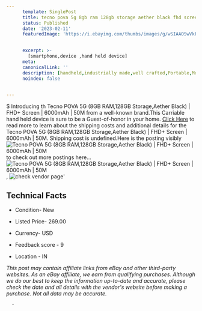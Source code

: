 ```yaml
---
      template: SinglePost
      title: tecno pova 5g 8gb ram 128gb storage aether black fhd screen 6000mah 50m
      status: Published
      date: '2023-02-11'
      featuredImage: 'https://i.ebayimg.com/thumbs/images/g/wSIAAOSwVkFj05FU/s-l225.jpg'
       

      excerpt: >-
        [smartphone,device ,hand held device]
      meta:
      canonicalLink: ''
      description: [handheld,industrially made,well crafted,Portable,Mobile,Compact,Convenient,Lightweight,Maneuverable,Man-portable,Miniature,Carriable,Hand-held,Light,Holdable,Transportable,Mobile device,Pocket-sized,On-the-go,Wireless,Cordless,Compact size,Convenient size, smartphone,device ,hand held device]
      noindex: false
      

---
```

$
      Introducing th Tecno POVA 5G (8GB RAM,128GB Storage,Aether Black) | FHD+ Screen | 6000mAh | 50M from a well-known brand.This Carriable hand held device is sure to be a Guest-of-honor in your home. [Click Here](https://www.ebay.com/itm/144918623106?hash=item21bdd2b382%3Ag%3AwSIAAOSwVkFj05FU&mkevt=1&mkcid=1&mkrid=711-53200-19255-0&campid=%253CePNCampaignId%253E&customid=%253CreferenceId%253E&toolid=10049) to read more to learn about the shipping costs and additional details for the Tecno POVA 5G (8GB RAM,128GB Storage,Aether Black) | FHD+ Screen | 6000mAh | 50M. Shipping cost is undefined.Here is the posting visibly ![Tecno POVA 5G (8GB RAM,128GB Storage,Aether Black) | FHD+ Screen | 6000mAh | 50M](https://i.ebayimg.com/thumbs/images/g/wSIAAOSwVkFj05FU/s-l225.jpg) to check out more postings here... ![Tecno POVA 5G (8GB RAM,128GB Storage,Aether Black) | FHD+ Screen | 6000mAh | 50M](https://i.ebayimg.com/images/g/wSIAAOSwVkFj05FU/s-l1600.jpg), ![check vendor page](https://origin-galleryplus.ebayimg.com/ws/web/144918623106_2_0_1/225x225.jpg,https://origin-galleryplus.ebayimg.com/ws/web/144918623106_3_0_1/225x225.jpg,https://origin-galleryplus.ebayimg.com/ws/web/144918623106_4_0_1/225x225.jpg,https://origin-galleryplus.ebayimg.com/ws/web/144918623106_5_0_1/225x225.jpg)'

      

 ## Technical Facts 



     
      

 - Condition- New 


      

 - Listed Price- 269.00 


      

 - Currency- USD 


      

 - Feedback score - 9 


      

 - Location - IN 


      
      

 *_This post may contain affiliate links from eBay and other third-party websites. As an eBay affiliate, we earn from qualifying purchases. Although we do our best to keep the information up-to-date and accurate, please check the date and all details with the vendor's website before making a purchase. Not all data may be accurate._*




      -
